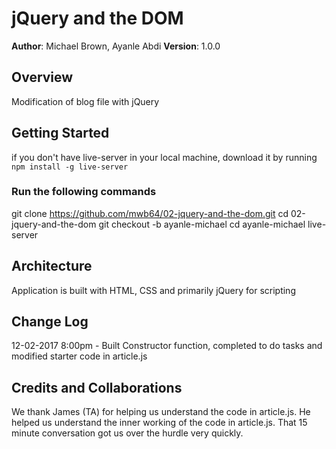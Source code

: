 # jQuery and the DOM

**Author**: Michael Brown, Ayanle Abdi
**Version**: 1.0.0 

## Overview
Modification of blog file with jQuery

## Getting Started
if you don't have live-server in your local machine, download it by running `npm install -g live-server`

<!-- What are the steps that a user must take in order to build this app on their own machine and get it running? -->
### Run the following commands
git clone https://github.com/mwb64/02-jquery-and-the-dom.git
cd 02-jquery-and-the-dom
git checkout -b ayanle-michael
cd ayanle-michael
live-server


## Architecture
<!-- Provide a detailed description of the application design. What technologies (languages, libraries, etc) you're using, and any other relevant design information. -->
Application is built with HTML, CSS and primarily jQuery for scripting

## Change Log
12-02-2017 8:00pm - Built Constructor function, completed to do tasks and modified starter code in article.js
<!-- Use this are to document the iterative changes made to your application as each feature is successfully implemented. Use time stamps. Here's an examples:

01-01-2001 4:59pm - Application now has a fully-functional express server, with GET and POST routes for the book resource.
-->
## Credits and Collaborations
<!-- Give credit (and a link) to other people or resources that helped you build this application. -->
We thank James (TA) for helping us understand the code in article.js. He helped us understand the inner working of the code in article.js. That 15 minute conversation got us over the hurdle very quickly.